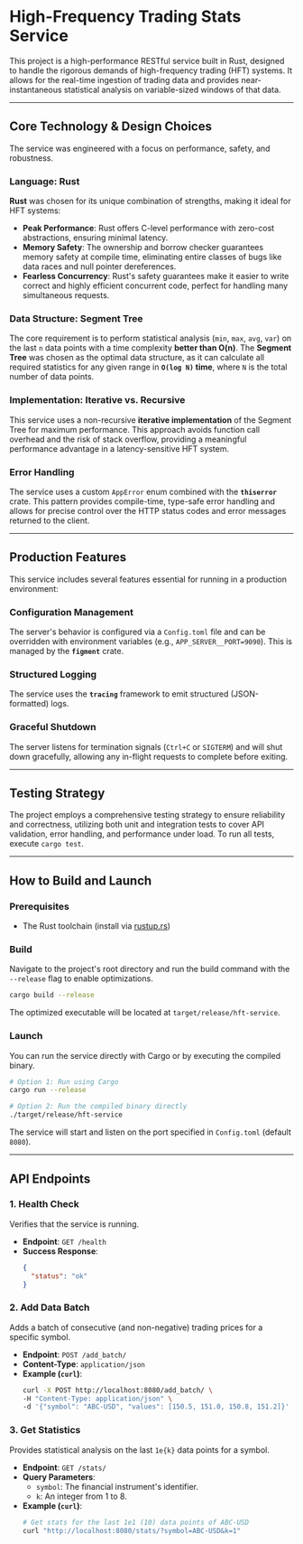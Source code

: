 # High-Frequency Trading Stats Service

This project is a high-performance RESTful service built in Rust, designed to handle the rigorous demands of high-frequency trading (HFT) systems. It allows for the real-time ingestion of trading data and provides near-instantaneous statistical analysis on variable-sized windows of that data.

-----

## Core Technology & Design Choices

The service was engineered with a focus on performance, safety, and robustness.

### Language: Rust

**Rust** was chosen for its unique combination of strengths, making it ideal for HFT systems:

  - **Peak Performance**: Rust offers C-level performance with zero-cost abstractions, ensuring minimal latency.
  - **Memory Safety**: The ownership and borrow checker guarantees memory safety at compile time, eliminating entire classes of bugs like data races and null pointer dereferences.
  - **Fearless Concurrency**: Rust's safety guarantees make it easier to write correct and highly efficient concurrent code, perfect for handling many simultaneous requests.

### Data Structure: Segment Tree

The core requirement is to perform statistical analysis (`min`, `max`, `avg`, `var`) on the last `n` data points with a time complexity **better than O(n)**. The **Segment Tree** was chosen as the optimal data structure, as it can calculate all required statistics for any given range in **`O(log N)` time**, where `N` is the total number of data points.

### Implementation: Iterative vs. Recursive

This service uses a non-recursive **iterative implementation** of the Segment Tree for maximum performance. This approach avoids function call overhead and the risk of stack overflow, providing a meaningful performance advantage in a latency-sensitive HFT system.

### Error Handling

The service uses a custom `AppError` enum combined with the **`thiserror`** crate. This pattern provides compile-time, type-safe error handling and allows for precise control over the HTTP status codes and error messages returned to the client.

-----

## Production Features

This service includes several features essential for running in a production environment:

### Configuration Management

The server's behavior is configured via a `Config.toml` file and can be overridden with environment variables (e.g., `APP_SERVER__PORT=9090`). This is managed by the **`figment`** crate.

### Structured Logging

The service uses the **`tracing`** framework to emit structured (JSON-formatted) logs.

### Graceful Shutdown

The server listens for termination signals (`Ctrl+C` or `SIGTERM`) and will shut down gracefully, allowing any in-flight requests to complete before exiting.

-----

## Testing Strategy

The project employs a comprehensive testing strategy to ensure reliability and correctness, utilizing both unit and integration tests to cover API validation, error handling, and performance under load. To run all tests, execute `cargo test`.

-----

## How to Build and Launch

### Prerequisites

  - The Rust toolchain (install via [rustup.rs](https://rustup.rs/))

### Build

Navigate to the project's root directory and run the build command with the `--release` flag to enable optimizations.

```sh
cargo build --release
```

The optimized executable will be located at `target/release/hft-service`.

### Launch

You can run the service directly with Cargo or by executing the compiled binary.

```sh
# Option 1: Run using Cargo
cargo run --release

# Option 2: Run the compiled binary directly
./target/release/hft-service
```

The service will start and listen on the port specified in `Config.toml` (default `8080`).

-----

## API Endpoints

### 1\. Health Check

Verifies that the service is running.

  - **Endpoint**: `GET /health`
  - **Success Response**:
    ```json
    {
      "status": "ok"
    }
    ```

### 2\. Add Data Batch

Adds a batch of consecutive (and non-negative) trading prices for a specific symbol.

  - **Endpoint**: `POST /add_batch/`
  - **Content-Type**: `application/json`
  - **Example (`curl`)**:
    ```sh
    curl -X POST http://localhost:8080/add_batch/ \
    -H "Content-Type: application/json" \
    -d '{"symbol": "ABC-USD", "values": [150.5, 151.0, 150.8, 151.2]}'
    ```

### 3\. Get Statistics

Provides statistical analysis on the last `1e{k}` data points for a symbol.

  - **Endpoint**: `GET /stats/`
  - **Query Parameters**:
      - `symbol`: The financial instrument's identifier.
      - `k`: An integer from 1 to 8.
  - **Example (`curl`)**:
    ```sh
    # Get stats for the last 1e1 (10) data points of ABC-USD
    curl "http://localhost:8080/stats/?symbol=ABC-USD&k=1"
    ```

